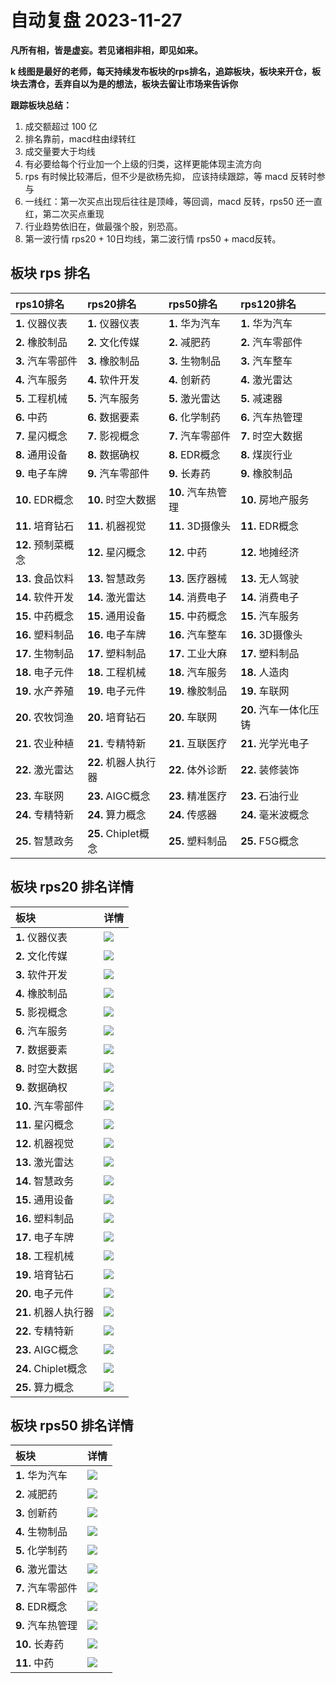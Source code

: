 # 自动复盘 2023-11-27

**凡所有相，皆是虚妄。若见诸相非相，即见如来。**

**k 线图是最好的老师，每天持续发布板块的rps排名，追踪板块，板块来开仓，板块去清仓，丢弃自以为是的想法，板块去留让市场来告诉你**
        
**跟踪板块总结：**
1. 成交额超过 100 亿
2. 排名靠前，macd柱由绿转红
3. 成交量要大于均线
4. 有必要给每个行业加一个上级的归类，这样更能体现主流方向
5. rps 有时候比较滞后，但不少是欲杨先抑， 应该持续跟踪，等 macd 反转时参与
6. 一线红：第一次买点出现后往往是顶峰，等回调，macd 反转，rps50 还一直红，第二次买点重现
7. 行业趋势依旧在，做最强个股，别恐高。
8. 第一波行情 rps20 + 10日均线，第二波行情 rps50 + macd反转。
        
## 板块 rps 排名
| rps10排名          | rps20排名            | rps50排名          | rps120排名             |
|:-------------------|:---------------------|:-------------------|:-----------------------|
| **1.** 仪器仪表    | **1.** 仪器仪表      | **1.** 华为汽车    | **1.** 华为汽车        |
| **2.** 橡胶制品    | **2.** 文化传媒      | **2.** 减肥药      | **2.** 汽车零部件      |
| **3.** 汽车零部件  | **3.** 橡胶制品      | **3.** 生物制品    | **3.** 汽车整车        |
| **4.** 汽车服务    | **4.** 软件开发      | **4.** 创新药      | **4.** 激光雷达        |
| **5.** 工程机械    | **5.** 汽车服务      | **5.** 激光雷达    | **5.** 减速器          |
| **6.** 中药        | **6.** 数据要素      | **6.** 化学制药    | **6.** 汽车热管理      |
| **7.** 星闪概念    | **7.** 影视概念      | **7.** 汽车零部件  | **7.** 时空大数据      |
| **8.** 通用设备    | **8.** 数据确权      | **8.** EDR概念     | **8.** 煤炭行业        |
| **9.** 电子车牌    | **9.** 汽车零部件    | **9.** 长寿药      | **9.** 橡胶制品        |
| **10.** EDR概念    | **10.** 时空大数据   | **10.** 汽车热管理 | **10.** 房地产服务     |
| **11.** 培育钻石   | **11.** 机器视觉     | **11.** 3D摄像头   | **11.** EDR概念        |
| **12.** 预制菜概念 | **12.** 星闪概念     | **12.** 中药       | **12.** 地摊经济       |
| **13.** 食品饮料   | **13.** 智慧政务     | **13.** 医疗器械   | **13.** 无人驾驶       |
| **14.** 软件开发   | **14.** 激光雷达     | **14.** 消费电子   | **14.** 消费电子       |
| **15.** 中药概念   | **15.** 通用设备     | **15.** 中药概念   | **15.** 汽车服务       |
| **16.** 塑料制品   | **16.** 电子车牌     | **16.** 汽车整车   | **16.** 3D摄像头       |
| **17.** 生物制品   | **17.** 塑料制品     | **17.** 工业大麻   | **17.** 塑料制品       |
| **18.** 电子元件   | **18.** 工程机械     | **18.** 汽车服务   | **18.** 人造肉         |
| **19.** 水产养殖   | **19.** 电子元件     | **19.** 橡胶制品   | **19.** 车联网         |
| **20.** 农牧饲渔   | **20.** 培育钻石     | **20.** 车联网     | **20.** 汽车一体化压铸 |
| **21.** 农业种植   | **21.** 专精特新     | **21.** 互联医疗   | **21.** 光学光电子     |
| **22.** 激光雷达   | **22.** 机器人执行器 | **22.** 体外诊断   | **22.** 装修装饰       |
| **23.** 车联网     | **23.** AIGC概念     | **23.** 精准医疗   | **23.** 石油行业       |
| **24.** 专精特新   | **24.** 算力概念     | **24.** 传感器     | **24.** 毫米波概念     |
| **25.** 智慧政务   | **25.** Chiplet概念  | **25.** 塑料制品   | **25.** F5G概念        |
## 板块 rps20 排名详情
| 板块                 | 详情                                                                                                 |
|:---------------------|:-----------------------------------------------------------------------------------------------------|
| **1.** 仪器仪表      | ![](https://sykent-blog-image.oss-cn-beijing.aliyuncs.com/quant/image/2023/11/1701088873755-tmp.jpg) |
| **2.** 文化传媒      | ![](https://sykent-blog-image.oss-cn-beijing.aliyuncs.com/quant/image/2023/11/1701088879324-tmp.jpg) |
| **3.** 软件开发      | ![](https://sykent-blog-image.oss-cn-beijing.aliyuncs.com/quant/image/2023/11/1701088880651-tmp.jpg) |
| **4.** 橡胶制品      | ![](https://sykent-blog-image.oss-cn-beijing.aliyuncs.com/quant/image/2023/11/1701088881764-tmp.jpg) |
| **5.** 影视概念      | ![](https://sykent-blog-image.oss-cn-beijing.aliyuncs.com/quant/image/2023/11/1701088882802-tmp.jpg) |
| **6.** 汽车服务      | ![](https://sykent-blog-image.oss-cn-beijing.aliyuncs.com/quant/image/2023/11/1701088884033-tmp.jpg) |
| **7.** 数据要素      | ![](https://sykent-blog-image.oss-cn-beijing.aliyuncs.com/quant/image/2023/11/1701088885387-tmp.jpg) |
| **8.** 时空大数据    | ![](https://sykent-blog-image.oss-cn-beijing.aliyuncs.com/quant/image/2023/11/1701088886326-tmp.jpg) |
| **9.** 数据确权      | ![](https://sykent-blog-image.oss-cn-beijing.aliyuncs.com/quant/image/2023/11/1701088887232-tmp.jpg) |
| **10.** 汽车零部件   | ![](https://sykent-blog-image.oss-cn-beijing.aliyuncs.com/quant/image/2023/11/1701088888375-tmp.jpg) |
| **11.** 星闪概念     | ![](https://sykent-blog-image.oss-cn-beijing.aliyuncs.com/quant/image/2023/11/1701088889152-tmp.jpg) |
| **12.** 机器视觉     | ![](https://sykent-blog-image.oss-cn-beijing.aliyuncs.com/quant/image/2023/11/1701088890191-tmp.jpg) |
| **13.** 激光雷达     | ![](https://sykent-blog-image.oss-cn-beijing.aliyuncs.com/quant/image/2023/11/1701088891084-tmp.jpg) |
| **14.** 智慧政务     | ![](https://sykent-blog-image.oss-cn-beijing.aliyuncs.com/quant/image/2023/11/1701088892064-tmp.jpg) |
| **15.** 通用设备     | ![](https://sykent-blog-image.oss-cn-beijing.aliyuncs.com/quant/image/2023/11/1701088892990-tmp.jpg) |
| **16.** 塑料制品     | ![](https://sykent-blog-image.oss-cn-beijing.aliyuncs.com/quant/image/2023/11/1701088894145-tmp.jpg) |
| **17.** 电子车牌     | ![](https://sykent-blog-image.oss-cn-beijing.aliyuncs.com/quant/image/2023/11/1701088895248-tmp.jpg) |
| **18.** 工程机械     | ![](https://sykent-blog-image.oss-cn-beijing.aliyuncs.com/quant/image/2023/11/1701088896260-tmp.jpg) |
| **19.** 培育钻石     | ![](https://sykent-blog-image.oss-cn-beijing.aliyuncs.com/quant/image/2023/11/1701088897157-tmp.jpg) |
| **20.** 电子元件     | ![](https://sykent-blog-image.oss-cn-beijing.aliyuncs.com/quant/image/2023/11/1701088898330-tmp.jpg) |
| **21.** 机器人执行器 | ![](https://sykent-blog-image.oss-cn-beijing.aliyuncs.com/quant/image/2023/11/1701088899563-tmp.jpg) |
| **22.** 专精特新     | ![](https://sykent-blog-image.oss-cn-beijing.aliyuncs.com/quant/image/2023/11/1701088900604-tmp.jpg) |
| **23.** AIGC概念     | ![](https://sykent-blog-image.oss-cn-beijing.aliyuncs.com/quant/image/2023/11/1701088901838-tmp.jpg) |
| **24.** Chiplet概念  | ![](https://sykent-blog-image.oss-cn-beijing.aliyuncs.com/quant/image/2023/11/1701088902947-tmp.jpg) |
| **25.** 算力概念     | ![](https://sykent-blog-image.oss-cn-beijing.aliyuncs.com/quant/image/2023/11/1701088903837-tmp.jpg) |
## 板块 rps50 排名详情
| 板块              | 详情                                                                                                 |
|:------------------|:-----------------------------------------------------------------------------------------------------|
| **1.** 华为汽车   | ![](https://sykent-blog-image.oss-cn-beijing.aliyuncs.com/quant/image/2023/11/1701088905143-tmp.jpg) |
| **2.** 减肥药     | ![](https://sykent-blog-image.oss-cn-beijing.aliyuncs.com/quant/image/2023/11/1701088906438-tmp.jpg) |
| **3.** 创新药     | ![](https://sykent-blog-image.oss-cn-beijing.aliyuncs.com/quant/image/2023/11/1701088908103-tmp.jpg) |
| **4.** 生物制品   | ![](https://sykent-blog-image.oss-cn-beijing.aliyuncs.com/quant/image/2023/11/1701088910281-tmp.jpg) |
| **5.** 化学制药   | ![](https://sykent-blog-image.oss-cn-beijing.aliyuncs.com/quant/image/2023/11/1701088911367-tmp.jpg) |
| **6.** 激光雷达   | ![](https://sykent-blog-image.oss-cn-beijing.aliyuncs.com/quant/image/2023/11/1701088912991-tmp.jpg) |
| **7.** 汽车零部件 | ![](https://sykent-blog-image.oss-cn-beijing.aliyuncs.com/quant/image/2023/11/1701088914008-tmp.jpg) |
| **8.** EDR概念    | ![](https://sykent-blog-image.oss-cn-beijing.aliyuncs.com/quant/image/2023/11/1701088917314-tmp.jpg) |
| **9.** 汽车热管理 | ![](https://sykent-blog-image.oss-cn-beijing.aliyuncs.com/quant/image/2023/11/1701088919600-tmp.jpg) |
| **10.** 长寿药    | ![](https://sykent-blog-image.oss-cn-beijing.aliyuncs.com/quant/image/2023/11/1701088921231-tmp.jpg) |
| **11.** 中药      | ![](https://sykent-blog-image.oss-cn-beijing.aliyuncs.com/quant/image/2023/11/1701088923224-tmp.jpg) |